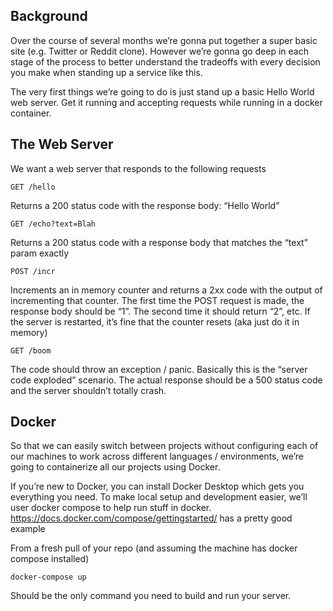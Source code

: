 ## Background

Over the course of several months we’re gonna put together a super basic site (e.g. Twitter or Reddit clone). However we’re gonna go deep in each stage of the process to better understand the tradeoffs with every decision you make when standing up a service like this. 

The very first things we’re going to do is just stand up a basic Hello World web server. Get it running and accepting requests while running in a docker container.

## The Web Server

We want a web server that responds to the following requests

`GET /hello`

Returns a 200 status code with the response body: “Hello World”

`GET /echo?text=Blah`

Returns a 200 status code with a response body that matches the “text” param exactly

`POST /incr`

Increments an in memory counter and returns a 2xx code with the output of incrementing that counter. The first time the POST request is made, the response body should be “1”. The second time it should return “2”, etc. If the server is restarted, it’s fine that the counter resets (aka just do it in memory)

`GET /boom`

The code should throw an exception / panic. Basically this is the “server code exploded” scenario. The actual response should be a 500 status code and the server shouldn’t totally crash.

## Docker

So that we can easily switch between projects without configuring each of our machines to work across different languages / environments, we’re going to containerize all our projects using Docker. 

If you’re new to Docker, you can install Docker Desktop which gets you everything you need. To make local setup and development easier, we’ll user docker compose to help run stuff in docker. https://docs.docker.com/compose/gettingstarted/ has a pretty good example

From a fresh pull of your repo (and assuming the machine has docker compose installed)

`docker-compose up`

Should be the only command you need to build and run your server.

